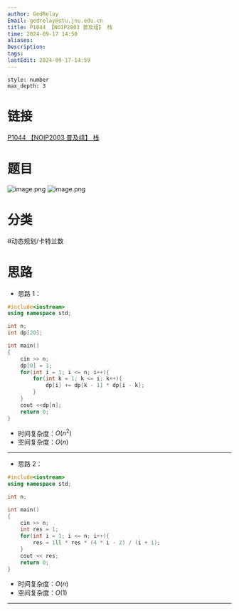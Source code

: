 ```yaml
---
author: GedRelay
Email: gedrelay@stu.jnu.edu.cn
title: P1044 【NOIP2003 普及组】 栈
time: 2024-09-17 14:50
aliases: 
Description: 
tags: 
lastEdit: 2024-09-17-14:59
---
```


```toc
style: number
max_depth: 3
```

# 链接
[P1044 【NOIP2003 普及组】 栈](https://www.luogu.com.cn/problem/P1044) 

# 题目
![image.png](https://ged-pic-bed.oss-cn-guangzhou.aliyuncs.com/img/202409171450892.png)
![image.png](https://ged-pic-bed.oss-cn-guangzhou.aliyuncs.com/img/202409171450148.png)


# 分类
#动态规划/卡特兰数 

# 思路
- 思路 1：


```cpp
#include<iostream>
using namespace std;

int n;
int dp[20];

int main()
{
	cin >> n;
	dp[0] = 1;
	for(int i = 1; i <= n; i++){
		for(int k = 1; k <= i; k++){
			dp[i] += dp[k - 1] * dp[i - k];
		}
	}
	cout <<dp[n];
	return 0;
}
```


- 时间复杂度：${O\left( n^{2}  \right)  }$ 
- 空间复杂度：${O\left( n \right)  }$ 


---

- 思路 2：


```cpp
#include<iostream>
using namespace std;

int n;

int main()
{
	cin >> n;
	int res = 1;
	for(int i = 1; i <= n; i++){
	    res = 1ll * res * (4 * i - 2) / (i + 1);
	}
	cout << res;
	return 0;
}
```


- 时间复杂度：${O\left( n  \right)  }$ 
- 空间复杂度：${O\left( 1 \right)  }$ 


---
